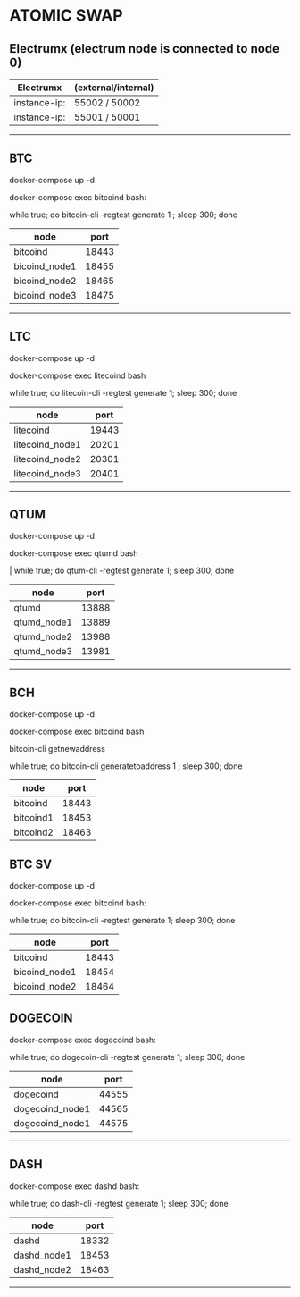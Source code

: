 # ATOMIC SWAP

## Electrumx (electrum node is connected to node 0)

|Electrumx    |  (external/internal) |
|-------------|----------------|
|instance-ip: |55002 / 50002|
|instance-ip: |55001 / 50001|

___________
## BTC

docker-compose up -d 

docker-compose exec bitcoind bash:

while true; do bitcoin-cli -regtest generate 1 ; sleep 300; done

|node          | port
|--------------|-------|
|bitcoind      | 18443 |
|bicoind_node1 | 18455 |
|bicoind_node2 | 18465 |
|bicoind_node3 | 18475 |
______________
## LTC

docker-compose up -d 

docker-compose exec litecoind bash

while true; do litecoin-cli -regtest generate 1; sleep 300; done

| node            | port  |
|-----------------|-------|
| litecoind       | 19443 |
| litecoind_node1 | 20201 |
| litecoind_node2 | 20301 |
| litecoind_node3 | 20401 |

______________
## QTUM

docker-compose up -d 

docker-compose exec qtumd bash

|
while true; do qtum-cli -regtest  generate 1; sleep 300; done

|node        | port  |
|------------|-------|
|qtumd       | 13888 |
|qtumd_node1 | 13889 |
|qtumd_node2 | 13988 |
|qtumd_node3 | 13981 |


__________
## BCH

docker-compose up -d 

docker-compose exec bitcoind bash

bitcoin-cli getnewaddress

while true; do bitcoin-cli generatetoaddress 1 <get address >; sleep 300; done

|node           | port  |
|---------------|-------|
|bitcoind       | 18443 |
|bitcoind1 | 18453 |
|bitcoind2 | 18463 |

## BTC SV

docker-compose up -d 

docker-compose exec bitcoind bash:

while true; do bitcoin-cli -regtest generate 1; sleep 300; done

|node          | port
|--------------|-------|
|bitcoind      | 18443 |
|bicoind_node1 | 18454 |
|bicoind_node2 | 18464 |

## DOGECOIN

docker-compose exec dogecoind bash:

while true; do dogecoin-cli -regtest generate 1; sleep 300; done

|node            | port
|----------------|-------|
|dogecoind       | 44555 |
|dogecoind_node1 | 44565 |
|dogecoind_node1 | 44575 |
______________


## DASH

docker-compose exec dashd bash:

while true; do dash-cli -regtest generate 1; sleep 300; done

|node            | port
|----------------|-------|
|dashd           | 18332 |
|dashd_node1     | 18453 |
|dashd_node2     | 18463 |
______________
